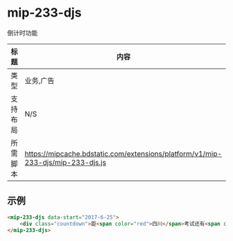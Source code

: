 # mip-233-djs

倒计时功能

标题|内容
----|----
类型|业务,广告
支持布局|N/S
所需脚本|https://mipcache.bdstatic.com/extensions/platform/v1/mip-233-djs/mip-233-djs.js

## 示例

``` html
<mip-233-djs data-start="2017-6-25">
    <div class="countdown">距<span color="red">四川</span>考试还有<span class="time">95</span><span>天</span></div>
</mip-233-djs>
```

